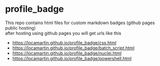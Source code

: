 # profile_badge
This repo contains html files for custom markdown badges (github pages public hosting)
<br>
after hosting using github pages you will get urls like this
<br>

-  https://locamartin.github.io/profile_badge/css.html
-  https://locamartin.github.io/profile_badge/batch_script.html
-  https://locamartin.github.io/profile_badge/nuclei.html
-  https://locamartin.github.io/profile_badge/powershell.html
